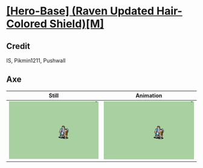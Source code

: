 # [\[Hero-Base\] \(Raven Updated Hair-Colored Shield\)\[M\]](../)

## Credit

IS, Pikmin1211, Pushwall
	
## Axe

| Still | Animation |
| :---: | :-------: |
| ![Axe still](./Axe_000.png) | ![Axe animation](./Axe.gif) |
